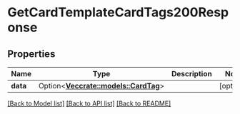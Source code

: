 # GetCardTemplateCardTags200Response

## Properties

Name | Type | Description | Notes
------------ | ------------- | ------------- | -------------
**data** | Option<[**Vec<crate::models::CardTag>**](CardTag.md)> |  | [optional]

[[Back to Model list]](../README.md#documentation-for-models) [[Back to API list]](../README.md#documentation-for-api-endpoints) [[Back to README]](../README.md)



